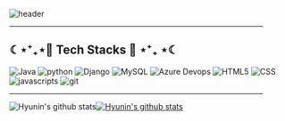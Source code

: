 

![header](https://capsule-render.vercel.app/api?type=Slice&color=auto&height=300&section=header&text=JeonHyunin%20render&fontSize=90)

<hr style="border:1px color= silver;" width="90%">

## ☾⋆⁺₊⋆💙 Tech Stacks 💙 ⋆⁺₊ ⋆☾

![Java](https://img.shields.io/badge/-JAVA-%23ED1A3A) ![python](https://img.shields.io/badge/-python-%233776AB) ![Django](https://img.shields.io/badge/-Django-%23092E20)  ![MySQL](https://img.shields.io/badge/-MySQL-%234479A1) ![Azure Devops](https://img.shields.io/badge/-Azure%20DevOps-%230078D7) ![HTML5](https://img.shields.io/badge/-HTML5-%23E34F26) ![CSS](https://img.shields.io/badge/-CSS-%231572B6) ![javascripts](https://img.shields.io/badge/-JavaScript-%23F7DF1E) ![git](https://img.shields.io/badge/-git-%23F05032)

<hr style="border:1px color= silver;" width="90%">

![Hyunin's github stats](https://github-readme-stats.vercel.app/api?username=HyuninJeon&show_icons=true)[![Hyunin's github stats](https://github-readme-stats.vercel.app/api/top-langs/?username=HyuninJeon&show_icons=true&hide_border=true&title_color=004386&icon_color=004386&layout=compact)](https://github.com/HyuninJeon)
